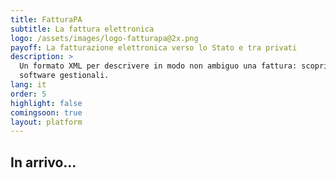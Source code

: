 ```yaml
---
title: FatturaPA
subtitle: La fattura elettronica
logo: /assets/images/logo-fatturapa@2x.png
payoff: La fatturazione elettronica verso lo Stato e tra privati
description: >
  Un formato XML per descrivere in modo non ambiguo una fattura: scopri come può essere utile, anche tra privati, e come integrarlo nei tuoi
  software gestionali.
lang: it
order: 5
highlight: false
comingsoon: true
layout: platform
---
```


## In arrivo...
